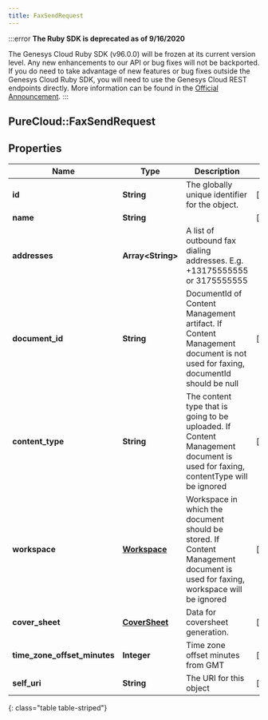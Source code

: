 ```yaml
---
title: FaxSendRequest
---
```


:::error
**The Ruby SDK is deprecated as of 9/16/2020**

The Genesys Cloud Ruby SDK (v96.0.0) will be frozen at its current version level. Any new enhancements to our API or bug fixes will not be backported. If you do need to take advantage of new features or bug fixes outside the Genesys Cloud Ruby SDK, you will need to use the Genesys Cloud REST endpoints directly. More information can be found in the [Official Announcement](https://developer.mypurecloud.com/forum/t/announcement-genesys-cloud-ruby-sdk-end-of-life/8850).
:::


## PureCloud::FaxSendRequest

## Properties

|Name | Type | Description | Notes|
|------------ | ------------- | ------------- | -------------|
| **id** | **String** | The globally unique identifier for the object. | [optional] |
| **name** | **String** |  | [optional] |
| **addresses** | **Array&lt;String&gt;** | A list of outbound fax dialing addresses. E.g. +13175555555 or 3175555555 | |
| **document_id** | **String** | DocumentId of Content Management artifact. If Content Management document is not used for faxing, documentId should be null | [optional] |
| **content_type** | **String** | The content type that is going to be uploaded. If Content Management document is used for faxing, contentType will be ignored | [optional] |
| **workspace** | [**Workspace**](Workspace.html) | Workspace in which the document should be stored. If Content Management document is used for faxing, workspace will be ignored | [optional] |
| **cover_sheet** | [**CoverSheet**](CoverSheet.html) | Data for coversheet generation. | [optional] |
| **time_zone_offset_minutes** | **Integer** | Time zone offset minutes from GMT | [optional] |
| **self_uri** | **String** | The URI for this object | [optional] |
{: class="table table-striped"}



